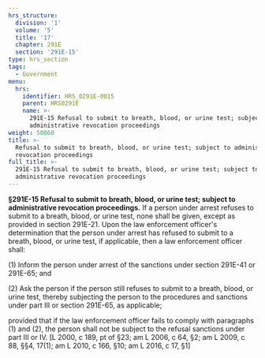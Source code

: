 ```yaml
---
hrs_structure:
  division: '1'
  volume: '5'
  title: '17'
  chapter: 291E
  section: '291E-15'
type: hrs_section
tags:
  - Government
menu:
  hrs:
    identifier: HRS_0291E-0015
    parent: HRS0291E
    name: >-
      291E-15 Refusal to submit to breath, blood, or urine test; subject to
      administrative revocation proceedings
weight: 50060
title: >-
  Refusal to submit to breath, blood, or urine test; subject to administrative
  revocation proceedings
full_title: >-
  291E-15 Refusal to submit to breath, blood, or urine test; subject to
  administrative revocation proceedings
---
```

**§291E-15 Refusal to submit to breath, blood, or urine test; subject to administrative revocation proceedings.** If a person under arrest refuses to submit to a breath, blood, or urine test, none shall be given, except as provided in section 291E-21\. Upon the law enforcement officer's determination that the person under arrest has refused to submit to a breath, blood, or urine test, if applicable, then a law enforcement officer shall:

(1) Inform the person under arrest of the sanctions under section 291E-41 or 291E-65; and

(2) Ask the person if the person still refuses to submit to a breath, blood, or urine test, thereby subjecting the person to the procedures and sanctions under part III or section 291E-65, as applicable;

provided that if the law enforcement officer fails to comply with paragraphs (1) and (2), the person shall not be subject to the refusal sanctions under part III or IV. [L 2000, c 189, pt of §23; am L 2006, c 64, §2; am L 2009, c 88, §§4, 17(1); am L 2010, c 166, §10; am L 2016, c 17, §1]